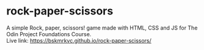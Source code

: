 # rock-paper-scissors
A simple Rock, paper, scissors! game made with HTML, CSS and JS for The Odin Project Foundations Course.<br>
Live link: https://bskmrkvc.github.io/rock-paper-scissors/
